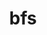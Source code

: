 ---
title: "bfs"
layout: cache
categories: [package, develop]
meta: {"compilers": ["apple-clang@16.0.0", "gcc@10.5.0", "gcc@13.3.0"], "num_specs": 8, "num_specs_by_stack": {"developer-tools-aarch64-linux-gnu": 3, "developer-tools-darwin": 2, "developer-tools-x86_64_v3-linux-gnu": 3, "root": 8}, "oss": ["centos7", "rhel8", "sequoia"], "platforms": ["darwin", "linux"], "stacks": ["developer-tools-aarch64-linux-gnu", "developer-tools-darwin", "developer-tools-x86_64_v3-linux-gnu", "root"], "targets": ["aarch64", "x86_64_v3"], "versions": ["4.0.6"]}
spec_details: [{"compiler": "gcc@10.5.0", "hash": "4oy3yqfa73vzw6obbfvirfp7ueptcjv2", "os": "centos7", "platform": "linux", "size": "-", "stacks": ["developer-tools-x86_64_v3-linux-gnu", "root"], "target": "x86_64_v3", "variants": ["build_system=makefile"], "versions": ["4.0.6"]}, {"compiler": "apple-clang@16.0.0", "hash": "7gaa5k65k5jczgtvio3jzaqp6jrdcyyj", "os": "sequoia", "platform": "darwin", "size": "-", "stacks": ["developer-tools-darwin", "root"], "target": "aarch64", "variants": ["build_system=makefile"], "versions": ["4.0.6"]}, {"compiler": "gcc@13.3.0", "hash": "7iffy3yxklcjni2w4ylbktwpynwsykhd", "os": "rhel8", "platform": "linux", "size": "-", "stacks": ["developer-tools-aarch64-linux-gnu", "root"], "target": "aarch64", "variants": ["build_system=makefile"], "versions": ["4.0.6"]}, {"compiler": "gcc@13.3.0", "hash": "mtzgetekwaye25ysbj3wq7px2iwbwy7l", "os": "rhel8", "platform": "linux", "size": "-", "stacks": ["developer-tools-aarch64-linux-gnu", "root"], "target": "aarch64", "variants": ["build_system=makefile"], "versions": ["4.0.6"]}, {"compiler": "apple-clang@16.0.0", "hash": "wqsdp7ft4pcrd6cnzofaypn36lhtkfik", "os": "sequoia", "platform": "darwin", "size": "-", "stacks": ["developer-tools-darwin", "root"], "target": "aarch64", "variants": ["build_system=makefile"], "versions": ["4.0.6"]}, {"compiler": "gcc@10.5.0", "hash": "wtjye45ofyffkghh4kvkclv56h6ooluq", "os": "centos7", "platform": "linux", "size": "-", "stacks": ["developer-tools-x86_64_v3-linux-gnu", "root"], "target": "x86_64_v3", "variants": ["build_system=makefile"], "versions": ["4.0.6"]}, {"compiler": "gcc@13.3.0", "hash": "xywexbbr345mdejznviw4pyjw3fdquwt", "os": "rhel8", "platform": "linux", "size": "-", "stacks": ["developer-tools-aarch64-linux-gnu", "root"], "target": "aarch64", "variants": ["build_system=makefile"], "versions": ["4.0.6"]}, {"compiler": "gcc@10.5.0", "hash": "yo4xk5vubfpu5cy2vj2jwjwwemssgzjr", "os": "centos7", "platform": "linux", "size": "-", "stacks": ["developer-tools-x86_64_v3-linux-gnu", "root"], "target": "x86_64_v3", "variants": ["build_system=makefile"], "versions": ["4.0.6"]}]
---